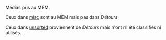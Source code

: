 Medias pris au MEM. 

Ceux dans [misc](./misc/) sont au MEM mais pas dans *Détours*

Ceux dans [unsorted](./unsorted/) proviennent de *Détours* mais n'ont ni été classifiés ni utilisés.
